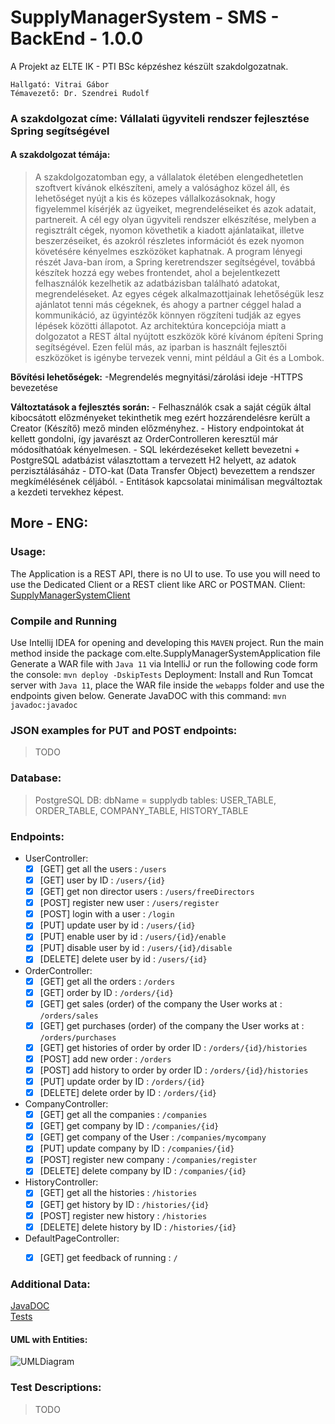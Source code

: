 # SupplyManagerSystem - SMS - BackEnd - 1.0.0
A Projekt az ELTE IK - PTI BSc képzéshez készült szakdolgozatnak.

```
Hallgató: Vitrai Gábor
Témavezető: Dr. Szendrei Rudolf
```
### A szakdolgozat címe: Vállalati ügyviteli rendszer fejlesztése Spring segítségével
#### A szakdolgozat témája:
> A szakdolgozatomban egy, a vállalatok életében elengedhetetlen szoftvert kívánok elkészíteni, amely a valósághoz közel áll, és
> lehetőséget nyújt a kis és közepes vállalkozásoknak, hogy figyelemmel kísérjék az ügyeiket, megrendeléseiket és azok adatait,
> partnereit. A cél egy olyan ügyviteli rendszer elkészítése, melyben a regisztrált cégek, nyomon követhetik a kiadott ajánlataikat,
> illetve beszerzéseiket, és azokról részletes információt és ezek nyomon követésére kényelmes eszközöket kaphatnak. A program
> lényegi részét Java-ban írom, a Spring keretrendszer segítségével, továbbá készítek hozzá egy webes frontendet, ahol a
> bejelentkezett felhasználók kezelhetik az adatbázisban található adatokat, megrendeléseket. Az egyes cégek alkalmazottjainak
> lehetőségük lesz ajánlatot tenni más cégeknek, és ahogy a partner céggel halad a kommunikáció, az ügyintézők könnyen rögzíteni
> tudják az egyes lépések közötti állapotot. Az architektúra koncepciója miatt a dolgozatot a REST által nyújtott eszközök köré
> kívánom építeni Spring segítségével. Ezen felül más, az iparban is használt fejlesztői eszközöket is igénybe tervezek venni, mint
> például a Git és a Lombok.

**Bővítési lehetőségek:**
    -Megrendelés megnyitási/zárolási ideje
    -HTTPS bevezetése
    
**Változtatások a fejlesztés során:**
    - Felhasználók csak a saját cégük által kibocsátott előzményeket tekinthetik meg ezért hozzárendelésre került a Creator (Készítő) mező minden előzményhez.
    - History endpointokat át kellett gondolni, így javarészt az OrderControlleren keresztül már módosíthatóak kényelmesen.
    - SQL lekérdezéseket kellett bevezetni + PostgreSQL adatbázist választottam a tervezett H2 helyett, az adatok perzisztálásáház
    - DTO-kat (Data Transfer Object) bevezettem a rendszer megkímélésének céljából.
    - Entitások kapcsolatai minimálisan megváltoztak a kezdeti tervekhez képest.
    
## More - ENG:

### Usage:
 The Application is a REST API, there is no UI to use. To use you will need to use the Dedicated Client or a REST client like ARC or POSTMAN. 
 Client: [SupplyManagerSystemClient](https://github.com/BSSB33/supplyManagerSystemClient)

### Compile and Running
 Use Intellij IDEA for opening and developing this `MAVEN` project. Run the main method inside the package com.elte.SupplyManagerSystemApplication file
 Generate a WAR file with `Java 11` via IntelliJ or run the following code form the console: `mvn deploy -DskipTests`
 Deployment: Install and Run Tomcat server with `Java 11`, place the WAR file inside the `webapps` folder and use the endpoints given below.
 Generate JavaDOC with this command: `mvn javadoc:javadoc`
 
### JSON examples for PUT and POST endpoints:
> TODO

### Database:
>PostgreSQL DB:
> dbName = supplydb
> tables: USER_TABLE, ORDER_TABLE, COMPANY_TABLE, HISTORY_TABLE 

### Endpoints:
- UserController:
    - [x] [GET] get all the users : `/users`
    - [x] [GET] user by ID : `/users/{id}`
    - [x] [GET] get non director users : `/users/freeDirectors`
    - [x] [POST] register new user : `/users/register`
    - [x] [POST] login with a user : `/login`
    - [x] [PUT] update user by id : `/users/{id}`
    - [X] [PUT] enable user by id : `/users/{id}/enable`
    - [X] [PUT] disable user by id : `/users/{id}/disable`
    - [x] [DELETE] delete user by id : `/users/{id}`
    
- OrderController:
    - [x] [GET] get all the orders : `/orders`
    - [x] [GET] order by ID : `/orders/{id}`
    - [x] [GET] get sales (order) of the company the User works at : `/orders/sales`
    - [x] [GET] get purchases (order) of the company the User works at : `/orders/purchases`
    - [x] [GET] get histories of order by order ID : `/orders/{id}/histories`
    - [x] [POST] add new order : `/orders`
    - [x] [POST] add history to order by order ID : `/orders/{id}/histories`
    - [x] [PUT] update order by ID : `/orders/{id}`
    - [x] [DELETE] delete order by ID : `/orders/{id}`
    
- CompanyController:
    - [x] [GET] get all the companies : `/companies`
    - [x] [GET] get company by ID : `/companies/{id}`
    - [x] [GET] get company of the User : `/companies/mycompany`
    - [x] [PUT] update company by ID : `/companies/{id}`
    - [x] [POST] register new company : `/companies/register`
    - [x] [DELETE] delete company by ID : `/companies/{id}`
    
- HistoryController:
    - [x] [GET] get all the histories : `/histories`
    - [x] [GET] get history by ID : `/histories/{id}`
    - [x] [POST] register new history : `/histories`
    - [x] [DELETE] delete history by ID : `/histories/{id}`
    
- DefaultPageController:
    - [x] [GET] get feedback of running : `/`
    
    
### Additional Data:
 [JavaDOC](https://github.com/BSSB33/supplyManagerSystem/tree/release/RELEASE-1.0.0/docs)  
 [Tests](https://github.com/BSSB33/supplyManagerSystem/tree/release/RELEASE-1.0.0/docs/TestResults)
 
#### UML with Entities:
 
![UMLDiagram](https://github.com/BSSB33/supplyManagerSystem/blob/release/RELEASE-1.0.0/docs/UML/EntitiesUML.png "UML with Entities")



### Test Descriptions:
> TODO
    
